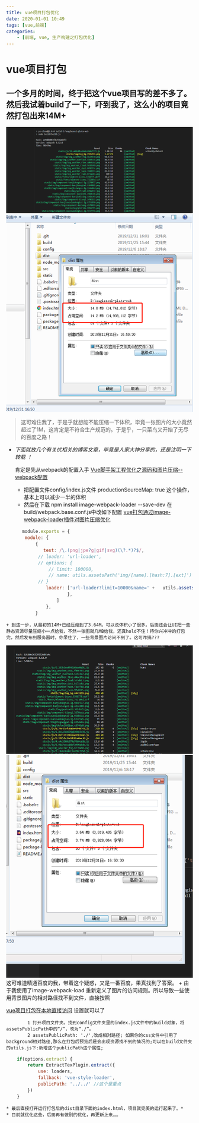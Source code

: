 ```yaml
---
title: vue项目打包优化
date: 2020-01-01 10:49
tags: [vue,前端]
categories: 
    - [前端, vue, 生产构建之打包优化]
---
```


# vue项目打包

## 一个多月的时间，终于把这个vue项目写的差不多了。然后我试着build了一下，吓到我了，这么小的项目竟然打包出来14M+
![优化前体积大小](/images/build1.png "优化前体积大小")
![优化前体积大小](/images/byte1.png "优化前体积大小")

> 这可难住我了，于是乎就想能不能压缩一下体积，毕竟一张图片的大小竟然超过了1M，这肯定是不符合生产规范的。于是乎，一只菜鸟又开始了无尽的百度之路！
+ *下面就放几个有关优相关的博客文章，毕竟是人家大神分享的，还是注明一下转载 ！*

 	肯定是先从webpack的配置入手 
[Vue脚手架工程优化之源码和图片压缩--webpack配置](https://blog.csdn.net/llf1991/article/details/79869351)
 	+ 把配置文件config/index.js文件 productionSourceMap: true 这个操作，基本上可以减少一半的体积
  	+ 然后在下载 npm install image-webpack-loader --save-dev 在build/webpack.base.conf.js中改如下配置 
[vue打包通过image-webpack-loader插件对图片压缩优化](https://blog.csdn.net/przlovecsdn/article/details/82761606)
 ```javascript
       module.exports = {
    	module: {
            {
               test: /\.(png|jpe?g|gif|svg)(\?.*)?$/,
             // loader: 'url-loader',
             // options: {
                 // limit: 100000,
                 // name: utils.assetsPath('img/[name].[hash:7].[ext]')
             // }
             	loader: ['url-loader?limit=10000&name=' +	utils.assetsPath('img/[name].[hash:7].[ext]'),'image-webpack-loader']
                        },
                    ]
                },
            }
 ```
 	+ 到这一步，从最初的14M+已经压缩到了3.64M。可以说体积小了很多。后面还会让UI把一些静态资源尽量压缩小一点给我，不然一张图就几MB给我，还真hold不住！待你兴冲冲的打包完，然后发布到服务器时，你呆住了，一些背景图片访问不到了。这可咋搞???

![优化后体积大小](/images/build2.png "优化后体积大小")
![优化后体积大小](/images/byte2.png "优化后体积大小")
这可难道精通百度的我，带着这个疑惑，又是一番百度，果真找到了答案。
 	+ 由于我使用了image-webpack-load 重新定义了图片的访问规则。所以导致一些使用背景图片的相对路径找不到文件，直接按照

[vue项目打包在本地直接访问](https://www.jianshu.com/p/45acfd463347) 设置就可以了

		 	1 打开项目文件夹。找到config文件夹里的index.js文件中的build对象，将assetsPublicPath中的“/”，改为“./”。
	        2 assetsPublicPath: './',改成相对路径; 如果你的css文件中引用了background相对路径,那么在打包后预览后是会出现资源找不到的情况的;可以在build文件夹的utils.js下:新增这个publicPath这个属性;


            
 ```javascript
     if(options.extract) {
         return ExtractTexPlugin.extract({
             use: loaders,
             fallback: 'vue-style-loader',
             publicPath: '../../' //这个是重点
         })
     }
 ```


	* 最后直接打开运行打包后的dist目录下面的index.html，项目就完美的运行起来了。*
	* 目前就优化这些，后面再有做别的优化，再更新上来……